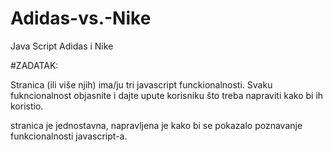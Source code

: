 # Adidas-vs.-Nike
Java Script Adidas i Nike

#ZADATAK:

Stranica (ili više njih) ima/ju tri javascript funckionalnosti. 
Svaku fukncionalnost objasnite i dajte upute korisniku što treba napraviti kako bi ih koristio.

stranica je jednostavna, napravljena je kako bi se pokazalo poznavanje funkcionalnosti javascript-a.
